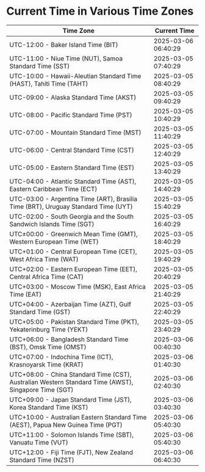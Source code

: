 # Current Time in Various Time Zones

| Time Zone | Current Time |
|-----------|--------------|
| UTC-12:00 - Baker Island Time (BIT) | 2025-03-06 06:40:29 |
| UTC-11:00 - Niue Time (NUT), Samoa Standard Time (SST) | 2025-03-05 07:40:29 |
| UTC-10:00 - Hawaii-Aleutian Standard Time (HAST), Tahiti Time (TAHT) | 2025-03-05 08:40:29 |
| UTC-09:00 - Alaska Standard Time (AKST) | 2025-03-05 09:40:29 |
| UTC-08:00 - Pacific Standard Time (PST) | 2025-03-05 10:40:29 |
| UTC-07:00 - Mountain Standard Time (MST) | 2025-03-05 11:40:29 |
| UTC-06:00 - Central Standard Time (CST) | 2025-03-05 12:40:29 |
| UTC-05:00 - Eastern Standard Time (EST) | 2025-03-05 13:40:29 |
| UTC-04:00 - Atlantic Standard Time (AST), Eastern Caribbean Time (ECT) | 2025-03-05 14:40:29 |
| UTC-03:00 - Argentina Time (ART), Brasília Time (BRT), Uruguay Standard Time (UYT) | 2025-03-05 15:40:29 |
| UTC-02:00 - South Georgia and the South Sandwich Islands Time (SGT) | 2025-03-05 16:40:29 |
| UTC±00:00 - Greenwich Mean Time (GMT), Western European Time (WET) | 2025-03-05 18:40:29 |
| UTC+01:00 - Central European Time (CET), West Africa Time (WAT) | 2025-03-05 19:40:29 |
| UTC+02:00 - Eastern European Time (EET), Central Africa Time (CAT) | 2025-03-05 20:40:29 |
| UTC+03:00 - Moscow Time (MSK), East Africa Time (EAT) | 2025-03-05 21:40:29 |
| UTC+04:00 - Azerbaijan Time (AZT), Gulf Standard Time (GST) | 2025-03-05 22:40:29 |
| UTC+05:00 - Pakistan Standard Time (PKT), Yekaterinburg Time (YEKT) | 2025-03-05 23:40:29 |
| UTC+06:00 - Bangladesh Standard Time (BST), Omsk Time (OMST) | 2025-03-06 00:40:30 |
| UTC+07:00 - Indochina Time (ICT), Krasnoyarsk Time (KRAT) | 2025-03-06 01:40:30 |
| UTC+08:00 - China Standard Time (CST), Australian Western Standard Time (AWST), Singapore Time (SGT) | 2025-03-06 02:40:30 |
| UTC+09:00 - Japan Standard Time (JST), Korea Standard Time (KST) | 2025-03-06 03:40:30 |
| UTC+10:00 - Australian Eastern Standard Time (AEST), Papua New Guinea Time (PGT) | 2025-03-06 05:40:30 |
| UTC+11:00 - Solomon Islands Time (SBT), Vanuatu Time (VUT) | 2025-03-06 05:40:30 |
| UTC+12:00 - Fiji Time (FJT), New Zealand Standard Time (NZST) | 2025-03-06 06:40:30 |
